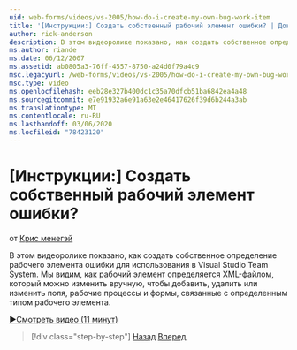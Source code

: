 ```yaml
---
uid: web-forms/videos/vs-2005/how-do-i-create-my-own-bug-work-item
title: '[Инструкции:] Создать собственный рабочий элемент ошибки? | Документы Майкрософт'
author: rick-anderson
description: В этом видеоролике показано, как создать собственное определение рабочего элемента ошибки для использования в Visual Studio Team System. Мы видим, как рабочий элемент определяется XML-файлами...
ms.author: riande
ms.date: 06/12/2007
ms.assetid: ab0805a3-76ff-4557-8750-a24d0f79a4c9
msc.legacyurl: /web-forms/videos/vs-2005/how-do-i-create-my-own-bug-work-item
msc.type: video
ms.openlocfilehash: eeb28e327b400dc1c35a70dfcb51ba6842ea4a48
ms.sourcegitcommit: e7e91932a6e91a63e2e46417626f39d6b244a3ab
ms.translationtype: MT
ms.contentlocale: ru-RU
ms.lasthandoff: 03/06/2020
ms.locfileid: "78423120"
---
```

# <a name="how-do-i-create-my-own-bug-work-item"></a>[Инструкции:] Создать собственный рабочий элемент ошибки?

от [Крис менегэй](https://twitter.com/CMenegay)

В этом видеоролике показано, как создать собственное определение рабочего элемента ошибки для использования в Visual Studio Team System. Мы видим, как рабочий элемент определяется XML-файлом, который можно изменить вручную, чтобы добавить, удалить или изменить поля, рабочие процессы и формы, связанные с определенным типом рабочего элемента.

[&#9654;Смотреть видео (11 минут)](https://channel9.msdn.com/Blogs/ASP-NET-Site-Videos/how-do-i-create-my-own-bug-work-item)

> [!div class="step-by-step"]
> [Назад](how-do-i-integrate-defect-tracking-with-testing.md)
> [Вперед](how-do-i-write-code-more-quickly-with-unit-tests.md)
